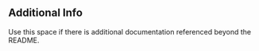 ## Additional Info

Use this space if there is additional documentation referenced beyond the README.